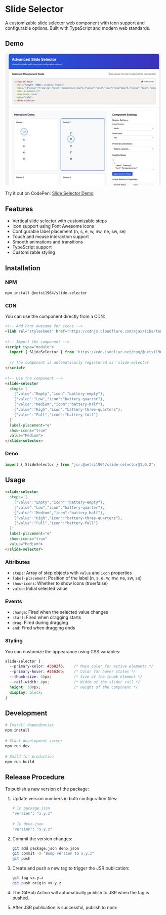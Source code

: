 # Slide Selector

A customizable slide selector web component with icon support and configurable options. Built with TypeScript and modern web standards.

## Demo

![Slide Selector Demo](demo/screenshoot.png)

Try it out on CodePen: [Slide Selector Demo](https://codepen.io/netsi1964/full/xbbwrbR)

## Features

- Vertical slide selector with customizable steps
- Icon support using Font Awesome icons
- Configurable label placement (n, s, e, w, nw, ne, sw, se)
- Touch and mouse interaction support
- Smooth animations and transitions
- TypeScript support
- Customizable styling

## Installation

### NPM
```bash
npm install @netsi1964/slide-selector
```

### CDN
You can use the component directly from a CDN:

```html
<!-- Add Font Awesome for icons -->
<link rel="stylesheet" href="https://cdnjs.cloudflare.com/ajax/libs/font-awesome/6.5.1/css/all.min.css">

<!-- Import the component -->
<script type="module">
  import { SlideSelector } from 'https://cdn.jsdelivr.net/npm/@netsi1964/slide-selector@1.0.2/+esm';
  
  // The component is automatically registered as 'slide-selector'
</script>

<!-- Use the component -->
<slide-selector
  steps='[
    {"value":"Empty","icon":"battery-empty"},
    {"value":"Low","icon":"battery-quarter"},
    {"value":"Medium","icon":"battery-half"},
    {"value":"High","icon":"battery-three-quarters"},
    {"value":"Full","icon":"battery-full"}
  ]'
  label-placement="e"
  show-icons="true"
  value="Medium">
</slide-selector>
```

### Deno
```typescript
import { SlideSelector } from "jsr:@netsi1964/slide-selector@1.0.2";
```

## Usage

```html
<slide-selector
  steps='[
    {"value":"Empty","icon":"battery-empty"},
    {"value":"Low","icon":"battery-quarter"},
    {"value":"Medium","icon":"battery-half"},
    {"value":"High","icon":"battery-three-quarters"},
    {"value":"Full","icon":"battery-full"}
  ]'
  label-placement="e"
  show-icons="true"
  value="Medium">
</slide-selector>
```

### Attributes

- `steps`: Array of step objects with `value` and `icon` properties
- `label-placement`: Position of the label (n, s, e, w, nw, ne, sw, se)
- `show-icons`: Whether to show icons (true/false)
- `value`: Initial selected value

### Events

- `change`: Fired when the selected value changes
- `start`: Fired when dragging starts
- `drag`: Fired during dragging
- `end`: Fired when dragging ends

### Styling

You can customize the appearance using CSS variables:

```css
slide-selector {
  --primary-color: #3b82f6;    /* Main color for active elements */
  --primary-hover: #2563eb;    /* Color for hover states */
  --thumb-size: 40px;          /* Size of the thumb element */
  --rail-width: 4px;           /* Width of the slider rail */
  height: 300px;               /* Height of the component */
  display: block;
}
```

## Development

```bash
# Install dependencies
npm install

# Start development server
npm run dev

# Build for production
npm run build
```

## Release Procedure

To publish a new version of the package:

1. Update version numbers in both configuration files:
   ```bash
   # In package.json
   "version": "x.y.z"
   
   # In deno.json
   "version": "x.y.z"
   ```

2. Commit the version changes:
   ```bash
   git add package.json deno.json
   git commit -m "Bump version to x.y.z"
   git push
   ```

3. Create and push a new tag to trigger the JSR publication:
   ```bash
   git tag vx.y.z
   git push origin vx.y.z
   ```

4. The GitHub Action will automatically publish to JSR when the tag is pushed.

5. After JSR publication is successful, publish to npm:
   ```
